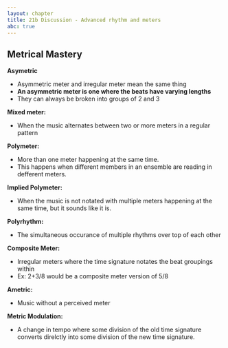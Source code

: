 ```yaml
---
layout: chapter
title: 21b Discussion - Advanced rhythm and meters
abc: true
---
```


## Metrical Mastery

**Asymetric**
- Asymmetric meter and irregular meter mean the same thing
- **An asymmetric meter is one where the beats have varying lengths**
- They can always be broken into groups of 2 and 3

**Mixed meter:**
- When the music alternates between two or more meters in a regular pattern

**Polymeter:**
- More than one meter happening at the same time. 
- This happens when different members in an ensemble are reading in defferent meters.

**Implied Polymeter:**
- When the music is not notated with multiple meters happening at the same time, but it sounds like it is.

**Polyrhythm:**
- The simultaneous occurance of multiple rhythms over top of each other

**Composite Meter:**
- Irregular meters where the time signature notates the beat groupings within
- Ex: 2+3/8 would be a composite meter version of 5/8

**Ametric:**
- Music without a perceived meter

**Metric Modulation:**
- A change in tempo where some division of the old time signature converts direlctly into some division of the new time signature.